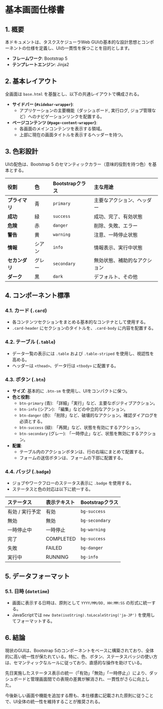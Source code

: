 # 基本画面仕様書

## 1. 概要

本ドキュメントは、タスクスケジューラWeb GUIの基本的な設計思想とコンポーネントの仕様を定義し、UIの一貫性を保つことを目的とします。

- **フレームワーク**: Bootstrap 5
- **テンプレートエンジン**: Jinja2

## 2. 基本レイアウト

全画面は `base.html` を基盤とし、以下の共通レイアウトで構成される。

- **サイドバー (`#sidebar-wrapper`)**:
  - アプリケーションの主要機能（ダッシュボード, 実行ログ, ジョブ管理など）へのナビゲーションリンクを配置する。
- **ページコンテンツ (`#page-content-wrapper`)**:
  - 各画面のメインコンテンツを表示する領域。
  - 上部に現在の画面タイトルを表示するヘッダーを持つ。

## 3. 色彩設計

UIの配色は、Bootstrap 5 のセマンティックカラー（意味的役割を持つ色）を基本とする。

| 役割 | 色 | Bootstrapクラス | 主な用途 |
| :--- | :--- | :--- | :--- |
| **プライマリ** | 青 | `primary` | 主要なアクション、ヘッダー |
| **成功** | 緑 | `success` | 成功、完了、有効状態 |
| **危険** | 赤 | `danger` | 削除、失敗、エラー |
| **警告** | 黄 | `warning` | 注意、一時停止状態 |
| **情報** | シアン | `info` | 情報表示、実行中状態 |
| **セカンダリ**| グレー | `secondary` | 無効状態、補助的なアクション |
| **ダーク** | 黒 | `dark` | デフォルト、その他 |

## 4. コンポーネント標準

### 4.1. カード (`.card`)

- 各コンテンツセクションをまとめる基本的なコンテナとして使用する。
- `.card-header` にセクションのタイトルを、`.card-body` に内容を配置する。

### 4.2. テーブル (`.table`)

- データ一覧の表示には `.table` および `.table-striped` を使用し、視認性を高める。
- ヘッダーは `<thead>`、データ行は `<tbody>` に配置する。

### 4.3. ボタン (`.btn`)

- **サイズ**: 基本的に `.btn-sm` を使用し、UIをコンパクトに保つ。
- **色と役割**:
  - `btn-primary` (青): 「詳細」「実行」など、主要なポジティブアクション。
  - `btn-info` (シアン): 「編集」などの中立的なアクション。
  - `btn-danger` (赤): 「削除」など、破壊的なアクション。確認ダイアログを必須とする。
  - `btn-success` (緑): 「再開」など、状態を有効にするアクション。
  - `btn-secondary` (グレー): 「一時停止」など、状態を無効にするアクション。
- **配置**:
  - テーブル内のアクションボタンは、行の右端にまとめて配置する。
  - フォームの送信ボタンは、フォームの下部に配置する。

### 4.4. バッジ (`.badge`)

- ジョブやワークフローのステータス表示に `.badge` を使用する。
- ステータスと色の対応は以下に統一する。

| ステータス | 表示テキスト | Bootstrapクラス |
| :--- | :--- | :--- |
| 有効 / 実行予定 | 有効 | `bg-success` |
| 無効 | 無効 | `bg-secondary` |
| 一時停止中 | 一時停止 | `bg-warning` |
| 完了 | COMPLETED | `bg-success` |
| 失敗 | FAILED | `bg-danger` |
| 実行中 | RUNNING | `bg-info` |

## 5. データフォーマット

### 5.1. 日時 (`datetime`)

- 画面に表示する日時は、原則として `YYYY/MM/DD, HH:MM:SS` の形式に統一する。
- JavaScriptでは `new Date(isoString).toLocaleString('ja-JP')` を使用してフォーマットする。

## 6. 結論

現状のGUIは、Bootstrap 5のコンポーネントをベースに構築されており、全体的に高い統一性が保たれている。特に、色、ボタン、ステータスバッジの使い方は、セマンティックなルールに従っており、直感的な操作を助けている。

先日実施したステータス表示の統一（「有効」「無効」「一時停止」）により、ダッシュボードと管理画面間での表現の差異が解消され、一貫性がさらに向上した。

今後新しい画面や機能を追加する際も、本仕様書に記載された原則に従うことで、UI全体の統一性を維持することが推奨される。
